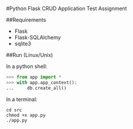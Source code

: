 #Python Flask CRUD Application Test Assignment

##Requirements
- Flask
- Flask-SQLAlchemy
- sqlite3

##Run (Linux/Unix)

In a python shell:
```python
>>> from app import *
>>> with app.app_context():
...     db.create_all()

```

In a terminal:
```
cd src
chmod +x app.py
./app.py
```

